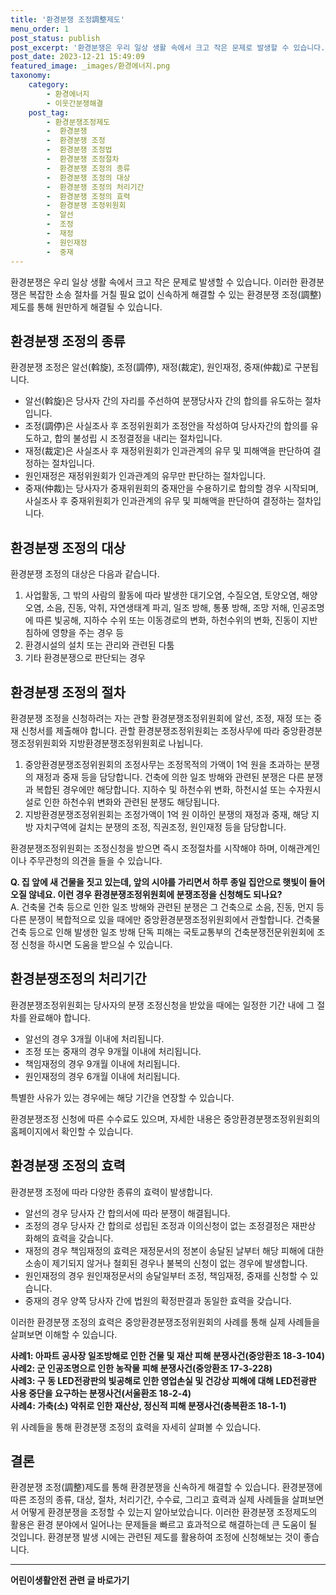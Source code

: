 ```yaml
---
title: '환경분쟁 조정調整제도'
menu_order: 1
post_status: publish
post_excerpt: '환경분쟁은 우리 일상 생활 속에서 크고 작은 문제로 발생할 수 있습니다. 이러한 환경분쟁은 복잡한 소송 절차를 거칠 필요 없이 신속하게 해결할 수 있는 환경분쟁 조정 調整 제도를 통해 원만하게 해결될 수 있습니다.'
post_date: 2023-12-21 15:49:09
featured_image: _images/환경에너지.png
taxonomy:
    category:
        - 환경에너지
        - 이웃간분쟁해결
    post_tag:
        - 환경분쟁조정제도
        -  환경분쟁
        -  환경분쟁 조정
        -  환경분쟁 조정법
        -  환경분쟁 조정절차
        -  환경분쟁 조정의 종류
        -  환경분쟁 조정의 대상
        -  환경분쟁 조정의 처리기간
        -  환경분쟁 조정의 효력
        -  환경분쟁 조정위원회
        -  알선
        -  조정
        -  재정
        -  원인재정
        -  중재
---
```



환경분쟁은 우리 일상 생활 속에서 크고 작은 문제로 발생할 수 있습니다. 이러한 환경분쟁은 복잡한 소송 절차를 거칠 필요 없이 신속하게 해결할 수 있는 환경분쟁 조정(調整)제도를 통해 원만하게 해결될 수 있습니다.

## 환경분쟁 조정의 종류

환경분쟁 조정은 알선(斡旋), 조정(調停), 재정(裁定), 원인재정, 중재(仲裁)로 구분됩니다.

- 알선(斡旋)은 당사자 간의 자리를 주선하여 분쟁당사자 간의 합의를 유도하는 절차입니다.
- 조정(調停)은 사실조사 후 조정위원회가 조정안을 작성하여 당사자간의 합의를 유도하고, 합의 불성립 시 조정결정을 내리는 절차입니다.
- 재정(裁定)은 사실조사 후 재정위원회가 인과관계의 유무 및 피해액을 판단하여 결정하는 절차입니다.
- 원인재정은 재정위원회가 인과관계의 유무만 판단하는 절차입니다.
- 중재(仲裁)는 당사자가 중재위원회의 중재안을 수용하기로 합의할 경우 시작되며, 사실조사 후 중재위원회가 인과관계의 유무 및 피해액을 판단하여 결정하는 절차입니다.

## 환경분쟁 조정의 대상

환경분쟁 조정의 대상은 다음과 같습니다.

1. 사업활동, 그 밖의 사람의 활동에 따라 발생한 대기오염, 수질오염, 토양오염, 해양오염, 소음, 진동, 악취, 자연생태계 파괴, 일조 방해, 통풍 방해, 조망 저해, 인공조명에 따른 빛공해, 지하수 수위 또는 이동경로의 변화, 하천수위의 변화, 진동이 지반침하에 영향을 주는 경우 등
2. 환경시설의 설치 또는 관리와 관련된 다툼
3. 기타 환경분쟁으로 판단되는 경우

## 환경분쟁 조정의 절차

환경분쟁 조정을 신청하려는 자는 관할 환경분쟁조정위원회에 알선, 조정, 재정 또는 중재 신청서를 제출해야 합니다. 관할 환경분쟁조정위원회는 조정사무에 따라 중앙환경분쟁조정위원회와 지방환경분쟁조정위원회로 나뉩니다.

1. 중앙환경분쟁조정위원회의 조정사무는 조정목적의 가액이 1억 원을 초과하는 분쟁의 재정과 중재 등을 담당합니다. 건축에 의한 일조 방해와 관련된 분쟁은 다른 분쟁과 복합된 경우에만 해당합니다. 지하수 및 하천수위 변화, 하천시설 또는 수자원시설로 인한 하천수위 변화와 관련된 분쟁도 해당됩니다.
2. 지방환경분쟁조정위원회는 조정가액이 1억 원 이하인 분쟁의 재정과 중재, 해당 지방 자치구역에 걸치는 분쟁의 조정, 직권조정, 원인재정 등을 담당합니다.

환경분쟁조정위원회는 조정신청을 받으면 즉시 조정절차를 시작해야 하며, 이해관계인이나 주무관청의 의견을 들을 수 있습니다.

**Q. 집 앞에 새 건물을 짓고 있는데, 앞의 시야를 가리면서 하루 종일 집안으로 햇빛이 들어오질 않네요. 이런 경우 환경분쟁조정위원회에 분쟁조정을 신청해도 되나요?**  
A. 건축물 건축 등으로 인한 일조 방해와 관련된 분쟁은 그 건축으로 소음, 진동, 먼지 등 다른 분쟁이 복합적으로 있을 때에만 중앙환경분쟁조정위원회에서 관할합니다. 건축물 건축 등으로 인해 발생한 일조 방해 단독 피해는 국토교통부의 건축분쟁전문위원회에 조정 신청을 하시면 도움을 받으실 수 있습니다.

## 환경분쟁조정의 처리기간

환경분쟁조정위원회는 당사자의 분쟁 조정신청을 받았을 때에는 일정한 기간 내에 그 절차를 완료해야 합니다.

- 알선의 경우 3개월 이내에 처리됩니다.
- 조정 또는 중재의 경우 9개월 이내에 처리됩니다.
- 책임재정의 경우 9개월 이내에 처리됩니다.
- 원인재정의 경우 6개월 이내에 처리됩니다.

특별한 사유가 있는 경우에는 해당 기간을 연장할 수 있습니다.

환경분쟁조정 신청에 따른 수수료도 있으며, 자세한 내용은 중앙환경분쟁조정위원회의 홈페이지에서 확인할 수 있습니다.

## 환경분쟁 조정의 효력

환경분쟁 조정에 따라 다양한 종류의 효력이 발생합니다.

- 알선의 경우 당사자 간 합의서에 따라 분쟁이 해결됩니다.
- 조정의 경우 당사자 간 합의로 성립된 조정과 이의신청이 없는 조정결정은 재판상 화해의 효력을 갖습니다.
- 재정의 경우 책임재정의 효력은 재정문서의 정본이 송달된 날부터 해당 피해에 대한 소송이 제기되지 않거나 철회된 경우나 불복의 신청이 없는 경우에 발생합니다.
- 원인재정의 경우 원인재정문서의 송달일부터 조정, 책임재정, 중재를 신청할 수 있습니다.
- 중재의 경우 양쪽 당사자 간에 법원의 확정판결과 동일한 효력을 갖습니다.

이러한 환경분쟁 조정의 효력은 중앙환경분쟁조정위원회의 사례를 통해 실제 사례들을 살펴보면 이해할 수 있습니다.

**사례1: 아파트 공사장 일조방해로 인한 건물 및 재산 피해 분쟁사건(중앙환조 18-3-104)**  
**사례2: 군 인공조명으로 인한 농작물 피해 분쟁사건(중앙환조 17-3-228)**  
**사례3: 구 동 LED전광판의 빛공해로 인한 영업손실 및 건강상 피해에 대해 LED전광판 사용 중단을 요구하는 분쟁사건(서울환조 18-2-4)**  
**사례4: 가축(소) 악취로 인한 재산상, 정신적 피해 분쟁사건(충복환조 18-1-1)**

위 사례들을 통해 환경분쟁 조정의 효력을 자세히 살펴볼 수 있습니다.

## 결론

환경분쟁 조정(調整)제도를 통해 환경분쟁을 신속하게 해결할 수 있습니다. 환경분쟁에 따른 조정의 종류, 대상, 절차, 처리기간, 수수료, 그리고 효력과 실제 사례들을 살펴보면서 어떻게 환경분쟁을 조정할 수 있는지 알아보았습니다. 이러한 환경분쟁 조정제도의 활용은 환경 분야에서 일어나는 문제들을 빠르고 효과적으로 해결하는데 큰 도움이 될 것입니다. 환경분쟁 발생 시에는 관련된 제도를 활용하여 조정에 신청해보는 것이 좋습니다.
<!-- wp:separator -->
<hr class="wp-block-separator has-alpha-channel-opacity"/>
<!-- /wp:separator -->

<!-- wp:group {"backgroundColor":"base","layout":{"type":"constrained"}} -->
<div class="wp-block-group has-base-background-color has-background"><!-- wp:paragraph {"align":"center","fontSize":"medium"} -->
<p class="has-text-align-center has-large-font-size"><strong>어린이생활안전 관련 글 바로가기</strong></p>
<!-- /wp:paragraph -->


<!-- wp:latest-posts
{"categories":[{"id":30736,"count":19,"description":"","link":"https://uknowlaw.com/category/%ec%96%b4%eb%a6%b0%ec%9d%b4%ec%83%9d%ed%99%9c%ec%95%88%ec%a0%84/","name":"어린이생활안전","slug":"어린이생활안전","taxonomy":"category","parent":0,"meta":[],"_links":{"self":[{"href":"https://uknowlaw.com/wp-json/wp/v2/categories/30736"}],"collection":[{"href":"https://uknowlaw.com/wp-json/wp/v2/categories"}],"about":[{"href":"https://uknowlaw.com/wp-json/wp/v2/taxonomies/category"}],"wp:post_type":[{"href":"https://uknowlaw.com/wp-json/wp/v2/posts?categories=30736"}],"curies":[{"name":"wp","href":"https://api.w.org/{rel}","templated":true}]}}],"postsToShow":100,"excerptLength":28,"postLayout":"grid","columns":2,"featuredImageAlign":"left","featuredImageSizeSlug":"large","fontSize":"small"} /--></div>
<!-- /wp:group -->